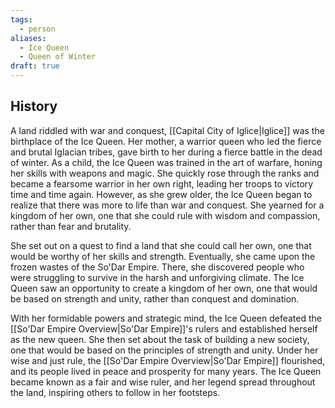 ```yaml
---
tags:
  - person
aliases:
  - Ice Queen
  - Queen of Winter
draft: true
---
```

## History
A land riddled with war and conquest, [[Capital City of Iglice|Iglice]] was the birthplace of the Ice Queen. Her mother, a warrior queen who led the fierce and brutal Iglacian tribes, gave birth to her during a fierce battle in the dead of winter. As a child, the Ice Queen was trained in the art of warfare, honing her skills with weapons and magic. She quickly rose through the ranks and became a fearsome warrior in her own right, leading her troops to victory time and time again. However, as she grew older, the Ice Queen began to realize that there was more to life than war and conquest. She yearned for a kingdom of her own, one that she could rule with wisdom and compassion, rather than fear and brutality.

She set out on a quest to find a land that she could call her own, one that would be worthy of her skills and strength. Eventually, she came upon the frozen wastes of the So'Dar Empire. There, she discovered people who were struggling to survive in the harsh and unforgiving climate. The Ice Queen saw an opportunity to create a kingdom of her own, one that would be based on strength and unity, rather than conquest and domination.

With her formidable powers and strategic mind, the Ice Queen defeated the [[So'Dar Empire Overview|So'Dar Empire]]'s rulers and established herself as the new queen. She then set about the task of building a new society, one that would be based on the principles of strength and unity. Under her wise and just rule, the [[So'Dar Empire Overview|So'Dar Empire]] flourished, and its people lived in peace and prosperity for many years. The Ice Queen became known as a fair and wise ruler, and her legend spread throughout the land, inspiring others to follow in her footsteps.